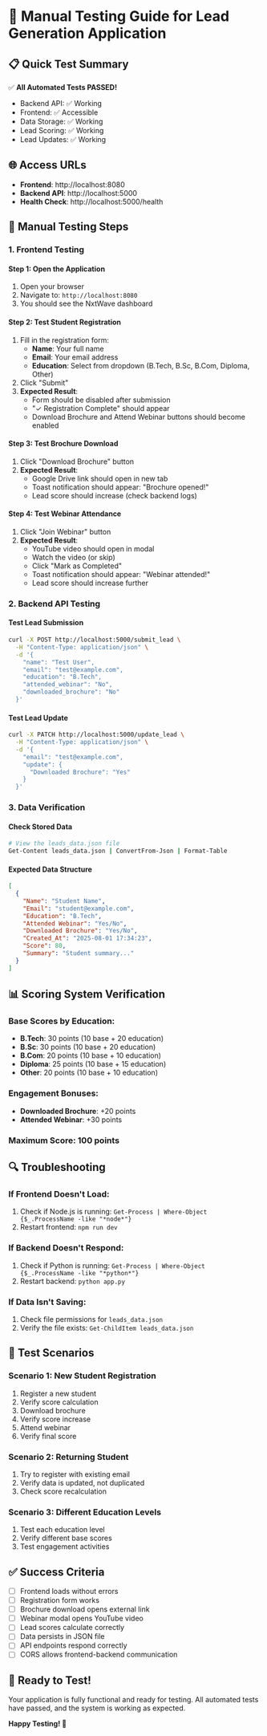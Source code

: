 # 🧪 Manual Testing Guide for Lead Generation Application

## 📋 **Quick Test Summary**
✅ **All Automated Tests PASSED!**
- Backend API: ✅ Working
- Frontend: ✅ Accessible  
- Data Storage: ✅ Working
- Lead Scoring: ✅ Working
- Lead Updates: ✅ Working

## 🌐 **Access URLs**
- **Frontend**: http://localhost:8080
- **Backend API**: http://localhost:5000
- **Health Check**: http://localhost:5000/health

## 🎯 **Manual Testing Steps**

### **1. Frontend Testing**

#### **Step 1: Open the Application**
1. Open your browser
2. Navigate to: `http://localhost:8080`
3. You should see the NxtWave dashboard

#### **Step 2: Test Student Registration**
1. Fill in the registration form:
   - **Name**: Your full name
   - **Email**: Your email address
   - **Education**: Select from dropdown (B.Tech, B.Sc, B.Com, Diploma, Other)
2. Click "Submit"
3. **Expected Result**: 
   - Form should be disabled after submission
   - "✓ Registration Complete" should appear
   - Download Brochure and Attend Webinar buttons should become enabled

#### **Step 3: Test Brochure Download**
1. Click "Download Brochure" button
2. **Expected Result**:
   - Google Drive link should open in new tab
   - Toast notification should appear: "Brochure opened!"
   - Lead score should increase (check backend logs)

#### **Step 4: Test Webinar Attendance**
1. Click "Join Webinar" button
2. **Expected Result**:
   - YouTube video should open in modal
   - Watch the video (or skip)
   - Click "Mark as Completed"
   - Toast notification should appear: "Webinar attended!"
   - Lead score should increase further

### **2. Backend API Testing**

#### **Test Lead Submission**
```bash
curl -X POST http://localhost:5000/submit_lead \
  -H "Content-Type: application/json" \
  -d '{
    "name": "Test User",
    "email": "test@example.com", 
    "education": "B.Tech",
    "attended_webinar": "No",
    "downloaded_brochure": "No"
  }'
```

#### **Test Lead Update**
```bash
curl -X PATCH http://localhost:5000/update_lead \
  -H "Content-Type: application/json" \
  -d '{
    "email": "test@example.com",
    "update": {
      "Downloaded Brochure": "Yes"
    }
  }'
```

### **3. Data Verification**

#### **Check Stored Data**
```bash
# View the leads_data.json file
Get-Content leads_data.json | ConvertFrom-Json | Format-Table
```

#### **Expected Data Structure**
```json
[
  {
    "Name": "Student Name",
    "Email": "student@example.com",
    "Education": "B.Tech",
    "Attended Webinar": "Yes/No",
    "Downloaded Brochure": "Yes/No",
    "Created_At": "2025-08-01 17:34:23",
    "Score": 80,
    "Summary": "Student summary..."
  }
]
```

## 📊 **Scoring System Verification**

### **Base Scores by Education:**
- **B.Tech**: 30 points (10 base + 20 education)
- **B.Sc**: 30 points (10 base + 20 education)  
- **B.Com**: 20 points (10 base + 10 education)
- **Diploma**: 25 points (10 base + 15 education)
- **Other**: 20 points (10 base + 10 education)

### **Engagement Bonuses:**
- **Downloaded Brochure**: +20 points
- **Attended Webinar**: +30 points

### **Maximum Score**: 100 points

## 🔍 **Troubleshooting**

### **If Frontend Doesn't Load:**
1. Check if Node.js is running: `Get-Process | Where-Object {$_.ProcessName -like "*node*"}`
2. Restart frontend: `npm run dev`

### **If Backend Doesn't Respond:**
1. Check if Python is running: `Get-Process | Where-Object {$_.ProcessName -like "*python*"}`
2. Restart backend: `python app.py`

### **If Data Isn't Saving:**
1. Check file permissions for `leads_data.json`
2. Verify the file exists: `Get-ChildItem leads_data.json`

## 🎯 **Test Scenarios**

### **Scenario 1: New Student Registration**
1. Register a new student
2. Verify score calculation
3. Download brochure
4. Verify score increase
5. Attend webinar
6. Verify final score

### **Scenario 2: Returning Student**
1. Try to register with existing email
2. Verify data is updated, not duplicated
3. Check score recalculation

### **Scenario 3: Different Education Levels**
1. Test each education level
2. Verify different base scores
3. Test engagement activities

## ✅ **Success Criteria**

- [ ] Frontend loads without errors
- [ ] Registration form works
- [ ] Brochure download opens external link
- [ ] Webinar modal opens YouTube video
- [ ] Lead scores calculate correctly
- [ ] Data persists in JSON file
- [ ] API endpoints respond correctly
- [ ] CORS allows frontend-backend communication

## 🚀 **Ready to Test!**

Your application is fully functional and ready for testing. All automated tests have passed, and the system is working as expected.

**Happy Testing! 🎉** 